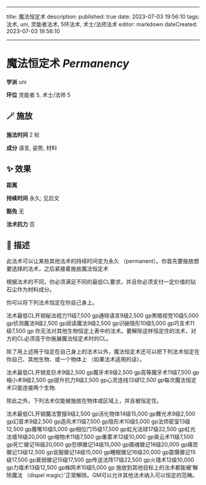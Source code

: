 
---
title: 魔法恒定术
description: 
published: true
date: 2023-07-03 19:56:10
tags: 法术, uni, 灵能者法术, 5环法术, 术士/法师法术
editor: markdown
dateCreated: 2023-07-03 19:56:10

---

# **魔法恒定术** *Permanency*

**学派** uni 

**环位** 灵能者 5, 术士/法师 5

## 🪄 施放

**施法时间** 2 轮

**成分** 语言, 姿势, 材料

## ✨ 效果  

**距离**   

**持续时间** 永久; 见后文 

**豁免** 无

**法术抗力** 否

## 📖 描述

此法术可以让某些其他法术的持续时间变为永久 （permanent）。你首先要施放想要选择的法术，之后紧接着施放魔法恒定术

根据法术的不同，你必须满足不同的最低CL要求，并且你必须支付一定价值的钻石尘作为材料成分。

你可以将下列法术恒定在你自己身上。

 法术最低CL开销秘法视力11级7,500 gp通晓语言9级2,500 gp黑暗视觉10级5,000 gp侦测魔法9级2,500 gp阅读魔法9级2,500 gp识破隐形10级5,000 gp巧言术11级7,500 gp  你无法对其他生物恒定上表中的法术。要解除这样恒定住的法术，对方的CL必须高于你施展魔法恒定术时的CL。

除了用上述用于恒定在自己身上的法术以外，魔法恒定术还可以把下列法术恒定在你自己、其他生物、或一个物体上 （如果法术适用的话）。

 法术最低CL开销变巨术9级2,500 gp魔牙术9级2,500 gp高等魔牙术11级7,500 gp缩小术9级2,500 gp提升抗力9级2,500 gp心灵连线*13级12,500 gp*每次魔法恒定术只能连接两个生物. 

除此之外，下列法术仅能被施放在物体或区域上，并且被恒定住。

 法术最低CL开销魔法警报9级2,500 gp活化物体14级15,000 gp舞光术9级2,500 gp幻音术9级2,500 gp造风术11级7,500 gp隐形术10级5,000 gp法师密室13级12,500 gp魔嘴10级5,000 gp相位门15级17,500 gp虹光法球17级22,500 gp虹光法墙16级20,000 gp缩物术11级7,500 gp重雾术12级10,000 gp臭云术11级7,500 gp死亡徽记16级20,000 gp恐惧徽记14级15,000 gp摄魂徽记16级20,000 gp痛苦徽记13级12,500 gp说服徽记14级15,000 gp睡眠徽记16级20,000 gp震慑徽记15级17,500 gp衰弱徽记15级17,500 gp传送法阵17级22,500 gp火墙术12级10,000 gp力墙术13级12,500 gp蛛网术10级5,000 gp  施放到其他目标上的法术都能被‘解除魔法 （dispel magic）’正常解除。GM可以允许其他法术纳入可以恒定的范畴。
    